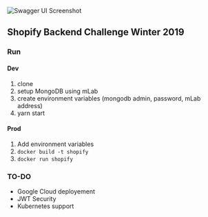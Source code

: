 ![Swagger UI Screenshot](https://i.imgur.com/jLCd9lt.png)

## Shopify Backend Challenge Winter 2019

### Run

#### Dev
 1. clone
 2. setup MongoDB using mLab
 3. create environment variables (mongodb admin, password, mLab address)
 4. yarn start
 
 #### Prod
 1. Add environment variables
 2. `docker build -t shopify`
 3. `docker run shopify`

### TO-DO

 - Google Cloud deployement
 - JWT Security
 - Kubernetes support
